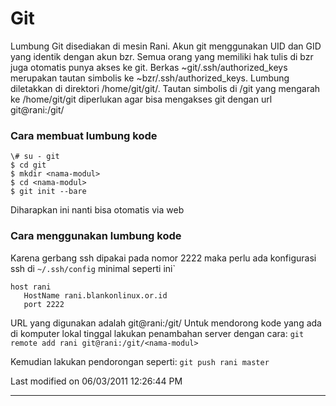 # Git

Lumbung Git disediakan di mesin Rani. Akun git menggunakan UID dan GID yang
identik dengan akun bzr. Semua orang yang memiliki hak tulis di bzr juga
otomatis punya akses ke git. Berkas ~git/.ssh/authorized_keys merupakan tautan
simbolis ke ~bzr/.ssh/authorized_keys.
Lumbung diletakkan di direktori /home/git/git/<nama-modul>. Tautan simbolis di
/git yang mengarah ke /home/git/git diperlukan agar bisa mengakses git dengan
url git@rani:/git/<nama-modul>

### Cara membuat lumbung kode

```
\# su - git
$ cd git
$ mkdir <nama-modul>
$ cd <nama-modul>
$ git init --bare
```

Diharapkan ini nanti bisa otomatis via web

### Cara menggunakan lumbung kode
Karena gerbang ssh dipakai pada nomor 2222 maka perlu ada konfigurasi ssh di
`~/.ssh/config` minimal seperti ini`

```
host rani
   HostName rani.blankonlinux.or.id
   port 2222
```

URL yang digunakan adalah git@rani:/git/<nama-modul>
Untuk mendorong kode yang ada di komputer lokal tinggal lakukan penambahan
server dengan cara:
`git remote add rani git@rani:/git/<nama-modul>`

Kemudian lakukan pendorongan seperti:
`git push rani master`

Last modified on 06/03/2011 12:26:44 PM

---
 
